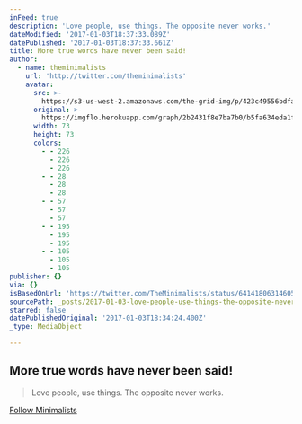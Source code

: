 ```yaml
---
inFeed: true
description: 'Love people, use things. The opposite never works.'
dateModified: '2017-01-03T18:37:33.089Z'
datePublished: '2017-01-03T18:37:33.661Z'
title: More true words have never been said!
author:
  - name: theminimalists
    url: 'http://twitter.com/theminimalists'
    avatar:
      src: >-
        https://s3-us-west-2.amazonaws.com/the-grid-img/p/423c49556bdfa3d0ef9d68a9c7800982a5e9bb1a.jpg
      original: >-
        https://imgflo.herokuapp.com/graph/2b2431f8e7ba7b0/b5fa634eda1fea9e6e416f7ca23bd4c8/noop.jpg?input=https%3A%2F%2Fpbs.twimg.com%2Fprofile_images%2F591384300718686208%2FNdgR-kAe_bigger.jpg
      width: 73
      height: 73
      colors:
        - - 226
          - 226
          - 226
        - - 28
          - 28
          - 28
        - - 57
          - 57
          - 57
        - - 195
          - 195
          - 195
        - - 105
          - 105
          - 105
publisher: {}
via: {}
isBasedOnUrl: 'https://twitter.com/TheMinimalists/status/641418063146053632'
sourcePath: _posts/2017-01-03-love-people-use-things-the-opposite-never-works.md
starred: false
datePublishedOriginal: '2017-01-03T18:34:24.400Z'
_type: MediaObject

---
```

## More true words have never been said!

> Love people, use things. The opposite never works.

[Follow Minimalists][0]

[0]: https://twitter.com/TheMinimalists